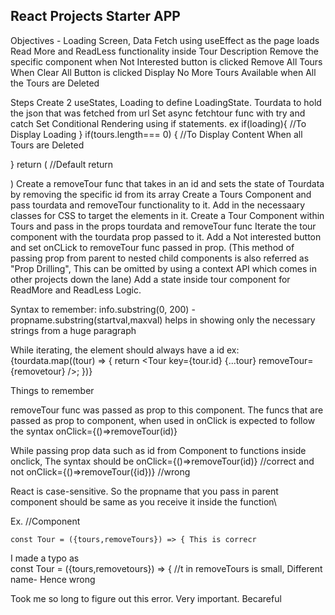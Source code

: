 ## React Projects Starter APP
Objectives -
Loading Screen,
Data Fetch using useEffect as the page loads 
Read More and ReadLess functionality inside Tour Description
Remove the specific component when Not Interested button is clicked
Remove All Tours When Clear All Button is clicked
Display No More Tours Available when All the Tours are Deleted


Steps
Create 2 useStates, Loading to define LoadingState. Tourdata to hold the json that was fetched from url
Set async fetchtour func with try and catch 
Set Conditional Rendering using if statements.
ex if(loading){             //To Display Loading
}
    if(tours.length=== 0) { //To Display Content When all Tours are Deleted 
	
}
return (  //Default return

)
Create a removeTour func that takes in an id and sets the state of Tourdata by removing the specific id from its array
Create a Tours Component and pass tourdata and removeTour functionality to it.
Add in the necessaary classes for CSS to target the elements in it.
Create a Tour Component within Tours and pass in the props tourdata and removeTour func
Iterate the tour component with the tourdata prop passed to it. 
Add a Not interested button and set onCLick to removeTour func passed in prop.
(This method of passing prop from parent to nested child components is also referred as "Prop Drilling",
 This can be omitted by using a context API which comes in other projects down the lane)
Add a state inside tour component for ReadMore and ReadLess Logic.

Syntax to remember:
info.substring(0, 200) -  
propname.substring(startval,maxval) helps in showing only the necessary strings from a huge paragraph 

While iterating, the element should always have a id 
ex: {tourdata.map((tour) => {
          return <Tour key={tour.id} {...tour} removeTour={removetour} />;
        })}


Things to remember

removeTour func was passed as prop to this component.
The funcs that are passed as prop to component, when used in onClick 
is expected to follow the syntax
onClick={()=>removeTour(id)} 

While passing prop data such as id from Component to functions inside onclick,
The syntax should be 
onClick={()=>removeTour(id)}   //correct
and not 
onClick={()=>removeTour({id})} //wrong

React is case-sensitive. So the propname that you pass in parent component should be same as you receive it inside the function\

Ex. <Tour tours={tours} removeTours={removeTours}> //Component

    const Tour = ({tours,removeTours}) => { This is correcr
 
I made a typo as  
    const Tour = ({tours,removetours}) => { //t in removeTours is small, Different name- Hence wrong

Took me so long to figure out this error. Very important. Becareful


